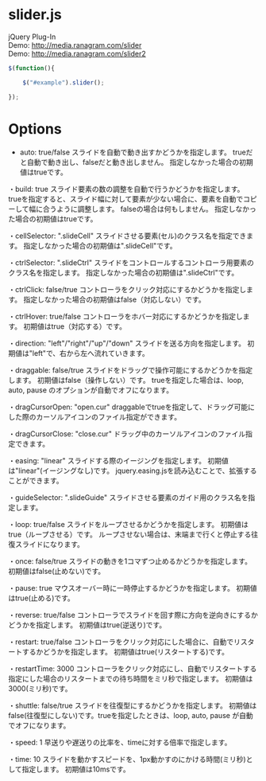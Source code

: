 slider.js
=========
jQuery Plug-In  
Demo: http://media.ranagram.com/slider  
Demo: http://media.ranagram.com/slider2  

```javascript
$(function(){

	$("#example").slider();

});
```

# Options
- auto: true/false
	スライドを自動で動き出すかどうかを指定します。
	trueだと自動で動き出し、falseだと動き出しません。
	指定しなかった場合の初期値はtrueです。

・build: true
	スライド要素の数の調整を自動で行うかどうかを指定します。
	trueを指定すると、スライド幅に対して要素が少ない場合に、要素を自動でコピーして幅に合うように調整します。
	falseの場合は何もしません。
	指定しなかった場合の初期値はtrueです。

・cellSelector: ".slideCell"
	スライドさせる要素(セル)のクラス名を指定できます。
	指定しなかった場合の初期値は".slideCell"です。

・ctrlSelector: ".slideCtrl"
	スライドをコントロールするコントローラ用要素のクラス名を指定します。
	指定しなかった場合の初期値は".slideCtrl"です。

・ctrlClick: false/true
	コントローラをクリック対応にするかどうかを指定します。
	指定しなかった場合の初期値はfalse（対応しない）です。

・ctrlHover: true/false
	コントローラをホバー対応にするかどうかを指定します。
	初期値はtrue（対応する）です。

・direction: "left"/"right"/"up"/"down"
	スライドを送る方向を指定します。
	初期値は"left"で、右から左へ流れていきます。

・draggable: false/true
	スライドをドラッグで操作可能にするかどうかを指定します。
	初期値はfalse（操作しない）です。
	trueを指定した場合は、loop, auto, pause のオプションが自動でオフになります。

・dragCursorOpen: "open.cur"
	draggableでtrueを指定して、ドラッグ可能にした際のカーソルアイコンのファイル指定ができます。

・dragCursorClose: "close.cur"
	ドラッグ中のカーソルアイコンのファイル指定できます。

・easing: "linear"
	スライドする際のイージングを指定します。
	初期値は"linear"(イージングなし)です。
	jquery.easing.jsを読み込むことで、拡張することができます。

・guideSelector: ".slideGuide"
	スライドさせる要素のガイド用のクラス名を指定します。

・loop: true/false
	スライドをループさせるかどうかを指定します。
	初期値はtrue（ループさせる）です。
	ループさせない場合は、末端まで行くと停止する往復スライドになります。

・once: false/true
	スライドの動きを1コマずつ止めるかどうかを指定します。
	初期値はfalse(止めない)です。

・pause: true
	マウスオーバー時に一時停止するかどうかを指定します。
	初期値はtrue(止める)です。

・reverse: true/false
	コントローラでスライドを回す際に方向を逆向きにするかどうかを指定します。
	初期値はtrue(逆送り)です。

・restart: true/false
	コントローラをクリック対応にした場合に、自動でリスタートするかどうかを指定します。
	初期値はtrue(リスタートする)です。

・restartTime: 3000
	コントローラをクリック対応にし、自動でリスタートする指定にした場合のリスタートまでの待ち時間をミリ秒で指定します。
	初期値は3000(ミリ秒)です。

・shuttle: false/true
	スライドを往復型にするかどうかを指定します。
	初期値はfalse(往復型にしない)です。trueを指定したときは、loop, auto, pause が自動でオフになります。

・speed: 1
	早送りや遅送りの比率を、timeに対する倍率で指定します。

・time: 10
	スライドを動かすスピードを、1px動かすのにかける時間(ミリ秒)として指定します。
	初期値は10msです。

